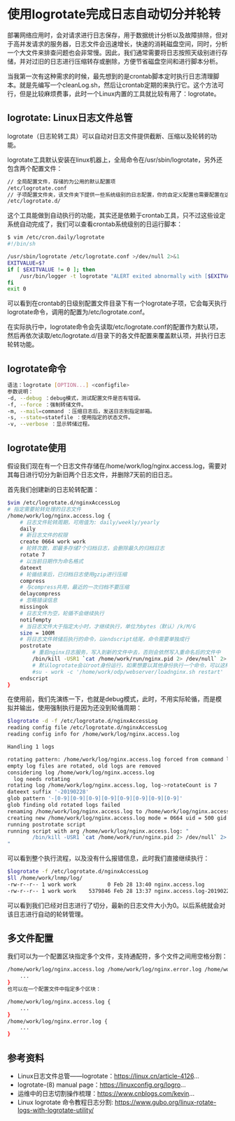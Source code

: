 # 使用logrotate完成日志自动切分并轮转

部署网络应用时，会对请求进行日志保存，用于数据统计分析以及故障排除，但对于高并发请求的服务器，日志文件会迅速增长，快速的消耗磁盘空间，同时，分析一个大文件来排查问题也会非常慢。因此，我们通常需要将日志按照天级别进行存储，并对过旧的日志进行压缩转存或删除，方便节省磁盘空间和进行脚本分析。

当我第一次有这种需求的时候，最先想到的是crontab脚本定时执行日志清理脚本。就是先编写一个cleanLog.sh，然后让crontab定期的来执行它。这个方法可行，但是比较麻烦费事，此时一个Linux内置的工具就比较有用了：logrotate。

## logrotate: Linux日志文件总管

logrotate（日志轮转工具）可以自动对日志文件提供截断、压缩以及轮转的功能。

logrotate工具默认安装在linux机器上，全局命令在/usr/sbin/logrotate，另外还包含两个配置文件：

```sh
// 全局配置文件，存储的为公用的默认配置项
/etc/logrotate.conf
// 子项配置文件夹，该文件夹下提供一些系统级别的日志配置，你的自定义配置也需要配置在这里
/etc/logrotate.d/
```

这个工具能做到自动执行的功能，其实还是依赖于crontab工具，只不过这些设定系统自动完成了，我们可以查看crontab系统级别的日运行脚本：

```sh
$ vim /etc/cron.daily/logrotate
#!/bin/sh

/usr/sbin/logrotate /etc/logrotate.conf >/dev/null 2>&1
EXITVALUE=$?
if [ $EXITVALUE != 0 ]; then
    /usr/bin/logger -t logrotate "ALERT exited abnormally with [$EXITVALUE]"
fi
exit 0
```

可以看到在crontab的日级别配置文件目录下有一个logrotate子项，它会每天执行logrotate命令，调用的配置为/etc/logrotate.conf。

在实际执行中，logrotate命令会先读取/etc/logrotate.conf的配置作为默认项，然后再依次读取/etc/logrotate.d/目录下的各文件配置来覆盖默认项，并执行日志轮转功能。

## logrotate命令

```sh
语法：logrotate [OPTION...] <configfile>
参数说明：
-d, --debug ：debug模式，测试配置文件是否有错误。
-f, --force ：强制转储文件。
-m, --mail=command ：压缩日志后，发送日志到指定邮箱。
-s, --state=statefile ：使用指定的状态文件。
-v, --verbose ：显示转储过程。
```

## logrotate使用

假设我们现在有一个日志文件存储在/home/work/log/nginx.access.log，需要对其每日进行切分为新旧两个日志文件，并删除7天前的旧日志。

首先我们创建新的日志轮转配置：

```sh
$vim /etc/logrotate.d/nginxAccessLog
# 指定需要轮转处理的日志文件
/home/work/log/nginx.access.log {
    # 日志文件轮转周期，可用值为: daily/weekly/yearly
    daily
    # 新日志文件的权限
    create 0664 work work
    # 轮转次数，即最多存储7个归档日志，会删除最久的归档日志
    rotate 7
    # 以当前日期作为命名格式
    dateext
    # 轮循结束后，已归档日志使用gzip进行压缩
    compress
    # 与compress共用，最近的一次归档不要压缩
    delaycompress
    # 忽略错误信息
    missingok
    # 日志文件为空，轮循不会继续执行
    notifempty
    # 当日志文件大于指定大小时，才继续执行，单位为bytes（默认）/k/M/G
    size = 100M
    # 将日志文件转储后执行的命令，以endscript结尾，命令需要单独成行
    postrotate
        # 重启nginx日志服务，写入到新的文件中去，否则会依然写入重命名后的文件中
        /bin/kill -USR1 `cat /home/work/run/nginx.pid 2> /dev/null` 2> /dev/null || true
        # 默认logrotate会以root身份运行，如果想要以其他身份执行一个命令，可以这样使用：
        #su - work -c '/home/work/odp/webserver/loadnginx.sh restart'
    endscript
}
```

在使用前，我们先演练一下，也就是debug模式，此时，不用实际轮循，而是模拟并输出，使用强制执行是因为还没到轮循周期：

```sh
$logrotate -d -f /etc/logrotate.d/nginxAccessLog 
reading config file /etc/logrotate.d/nginxAccessLog
reading config info for /home/work/log/nginx.access.log

Handling 1 logs

rotating pattern: /home/work/log/nginx.access.log forced from command line (7 rotations)
empty log files are rotated, old logs are removed
considering log /home/work/log/nginx.access.log
  log needs rotating
rotating log /home/work/log/nginx.access.log, log->rotateCount is 7
dateext suffix '-20190228'
glob pattern '-[0-9][0-9][0-9][0-9][0-9][0-9][0-9][0-9]'
glob finding old rotated logs failed
renaming /home/work/log/nginx.access.log to /home/work/log/nginx.access.log-20190228
creating new /home/work/log/nginx.access.log mode = 0664 uid = 500 gid = 501
running postrotate script
running script with arg /home/work/log/nginx.access.log: "
        /bin/kill -USR1 `cat /home/work/run/nginx.pid 2> /dev/null` 2> /dev/null || true
"
```

可以看到整个执行流程，以及没有什么报错信息，此时我们直接继续执行：

```sh
$logrotate -f /etc/logrotate.d/nginxAccessLog
$ll /home/work/lnmp/log/                      
-rw-r--r-- 1 work work          0 Feb 28 13:40 nginx.access.log
-rw-r--r-- 1 work work    5379846 Feb 28 13:37 nginx.access.log-20190228
```

可以看到我们已经对日志进行了切分，最新的日志文件大小为0。以后系统就会对该日志进行自动的轮转管理。

## 多文件配置

我们可以为一个配置区块指定多个文件，支持通配符，多个文件之间用空格分割：

```sh
/home/work/log/nginx.access.log /home/work/log/nginx.error.log /home/work/log/mysql.*.log {
    ...
}
也可以在一个配置文件中指定多个区块：

/home/work/log/nginx.access.log {
    ...
}
/home/work/log/nginx.error.log {
    ...
}
```

## 参考资料

- Linux日志文件总管——logrotate：https://linux.cn/article-4126...
- logrotate-(8) manual page：https://linuxconfig.org/logro...
- 运维中的日志切割操作梳理：https://www.cnblogs.com/kevin...
- Linux logrotate 命令教程日志分割: https://www.gubo.org/linux-rotate-logs-with-logrotate-utility/